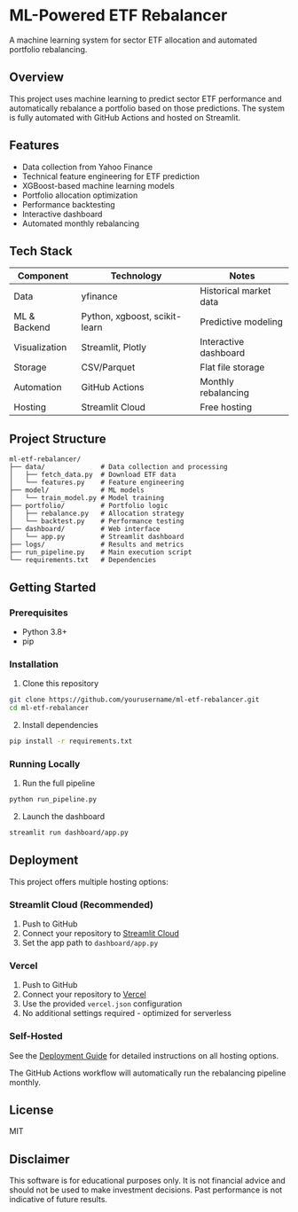 # ML-Powered ETF Rebalancer

A machine learning system for sector ETF allocation and automated portfolio rebalancing.

## Overview

This project uses machine learning to predict sector ETF performance and automatically rebalance a portfolio based on those predictions. The system is fully automated with GitHub Actions and hosted on Streamlit.

## Features

- Data collection from Yahoo Finance
- Technical feature engineering for ETF prediction
- XGBoost-based machine learning models
- Portfolio allocation optimization
- Performance backtesting
- Interactive dashboard
- Automated monthly rebalancing

## Tech Stack

| Component | Technology | Notes |
|-----------|------------|-------|
| Data | yfinance | Historical market data |
| ML & Backend | Python, xgboost, scikit-learn | Predictive modeling |
| Visualization | Streamlit, Plotly | Interactive dashboard |
| Storage | CSV/Parquet | Flat file storage |
| Automation | GitHub Actions | Monthly rebalancing |
| Hosting | Streamlit Cloud | Free hosting |

## Project Structure

```
ml-etf-rebalancer/
├── data/              # Data collection and processing
│   ├── fetch_data.py  # Download ETF data
│   └── features.py    # Feature engineering
├── model/             # ML models
│   └── train_model.py # Model training
├── portfolio/         # Portfolio logic
│   ├── rebalance.py   # Allocation strategy
│   └── backtest.py    # Performance testing
├── dashboard/         # Web interface
│   └── app.py         # Streamlit dashboard
├── logs/              # Results and metrics
├── run_pipeline.py    # Main execution script
└── requirements.txt   # Dependencies
```

## Getting Started

### Prerequisites

- Python 3.8+
- pip

### Installation

1. Clone this repository
```bash
git clone https://github.com/yourusername/ml-etf-rebalancer.git
cd ml-etf-rebalancer
```

2. Install dependencies
```bash
pip install -r requirements.txt
```

### Running Locally

1. Run the full pipeline
```bash
python run_pipeline.py
```

2. Launch the dashboard
```bash
streamlit run dashboard/app.py
```

## Deployment

This project offers multiple hosting options:

### Streamlit Cloud (Recommended)

1. Push to GitHub
2. Connect your repository to [Streamlit Cloud](https://streamlit.io/cloud)
3. Set the app path to `dashboard/app.py`

### Vercel

1. Push to GitHub
2. Connect your repository to [Vercel](https://vercel.com)
3. Use the provided `vercel.json` configuration
4. No additional settings required - optimized for serverless

### Self-Hosted

See the [Deployment Guide](DEPLOYMENT.md) for detailed instructions on all hosting options.

The GitHub Actions workflow will automatically run the rebalancing pipeline monthly.

## License

MIT

## Disclaimer

This software is for educational purposes only. It is not financial advice and should not be used to make investment decisions. Past performance is not indicative of future results.
